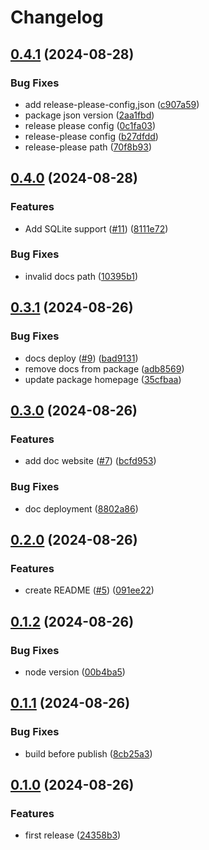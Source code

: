 # Changelog

## [0.4.1](https://github.com/DanForys/ts-query-model/compare/v0.4.0...v0.4.1) (2024-08-28)


### Bug Fixes

* add release-please-config,json ([c907a59](https://github.com/DanForys/ts-query-model/commit/c907a593118246a443455f1d22ff307f796bac72))
* package json version ([2aa1fbd](https://github.com/DanForys/ts-query-model/commit/2aa1fbd0f52bced959f391f49351b5aca3a01a3d))
* release please config ([0c1fa03](https://github.com/DanForys/ts-query-model/commit/0c1fa03a0c4646cda3390dd3d61027ec6357aca2))
* release-please config ([b27dfdd](https://github.com/DanForys/ts-query-model/commit/b27dfdd3e6a3c36cb39c9a69d8e06ca1b824545c))
* release-please path ([70f8b93](https://github.com/DanForys/ts-query-model/commit/70f8b9316af3b137899414d2a6dc8f88ba46dfba))

## [0.4.0](https://github.com/DanForys/ts-query-model/compare/v0.3.1...v0.4.0) (2024-08-28)


### Features

* Add SQLite support ([#11](https://github.com/DanForys/ts-query-model/issues/11)) ([8111e72](https://github.com/DanForys/ts-query-model/commit/8111e72f02d10e6b52f8e4ba9ba89c83996bdcb7))


### Bug Fixes

* invalid docs path ([10395b1](https://github.com/DanForys/ts-query-model/commit/10395b1805e1ecae5e8530d05cf29b65f48207e6))

## [0.3.1](https://github.com/DanForys/ts-query-model/compare/v0.3.0...v0.3.1) (2024-08-26)


### Bug Fixes

* docs deploy ([#9](https://github.com/DanForys/ts-query-model/issues/9)) ([bad9131](https://github.com/DanForys/ts-query-model/commit/bad913135e5b6a49c4a3898b8f2617f0aae5c15a))
* remove docs from package ([adb8569](https://github.com/DanForys/ts-query-model/commit/adb85693c006d67313a50143343440ea26167a31))
* update package homepage ([35cfbaa](https://github.com/DanForys/ts-query-model/commit/35cfbaaee4682a7cb2f327d86377eb38ae01ce73))

## [0.3.0](https://github.com/DanForys/ts-query-model/compare/v0.2.0...v0.3.0) (2024-08-26)


### Features

* add doc website ([#7](https://github.com/DanForys/ts-query-model/issues/7)) ([bcfd953](https://github.com/DanForys/ts-query-model/commit/bcfd953c5907826fb6c9b08d94745221ef01edd6))


### Bug Fixes

* doc deployment ([8802a86](https://github.com/DanForys/ts-query-model/commit/8802a86aabf45aa07797a7a7cf380b86a7a6ad9e))

## [0.2.0](https://github.com/DanForys/ts-query-model/compare/v0.1.2...v0.2.0) (2024-08-26)


### Features

* create README ([#5](https://github.com/DanForys/ts-query-model/issues/5)) ([091ee22](https://github.com/DanForys/ts-query-model/commit/091ee227718a3cb3c4a1b72bf57b8a2563896f71))

## [0.1.2](https://github.com/DanForys/ts-query-model/compare/v0.1.1...v0.1.2) (2024-08-26)


### Bug Fixes

* node version ([00b4ba5](https://github.com/DanForys/ts-query-model/commit/00b4ba57a819383e6b3791c3f114bf084caef79c))

## [0.1.1](https://github.com/DanForys/ts-query-model/compare/v0.1.0...v0.1.1) (2024-08-26)


### Bug Fixes

* build before publish ([8cb25a3](https://github.com/DanForys/ts-query-model/commit/8cb25a306d8ccdeffd37d009afa9cab23244118f))

## [0.1.0](https://github.com/DanForys/ts-query-model/compare/v0.0.1...v0.1.0) (2024-08-26)


### Features

* first release ([24358b3](https://github.com/DanForys/ts-query-model/commit/24358b3ca94a44a3c4eef31e15ce55e7117bcb16))
